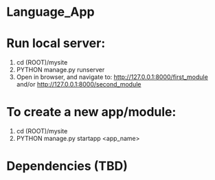 # Language_App

# Run local server:

1. cd (ROOT)/mysite
2. PYTHON manage.py runserver
3. Open in browser, and navigate to: http://127.0.0.1:8000/first_module and/or http://127.0.0.1:8000/second_module 

# To create a new app/module:
1. cd (ROOT)/mysite
2. PYTHON manage.py startapp <app_name>

# Dependencies (TBD)
